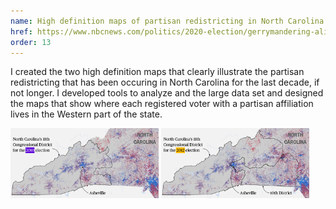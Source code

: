 ```yaml
---
name: High definition maps of partisan redistricting in North Carolina
href: https://www.nbcnews.com/politics/2020-election/gerrymandering-alive-well-coming-battle-will-be-bigger-ever-n1106951
order: 13
---
```


I created the two high definition maps that clearly illustrate the partisan redistricting that has been occuring in North Carolina for the last decade, if not longer. I developed tools to analyze and the large data set and designed the maps that show where each registered voter with a partisan affiliation lives in the Western part of the state.

<div class="flex justify-around">
  <img src="/img/projects/nbc-nc-2010.png" width="47%">
  <img src="/img/projects/nbc-nc-2012.png" width="47%">
</div>